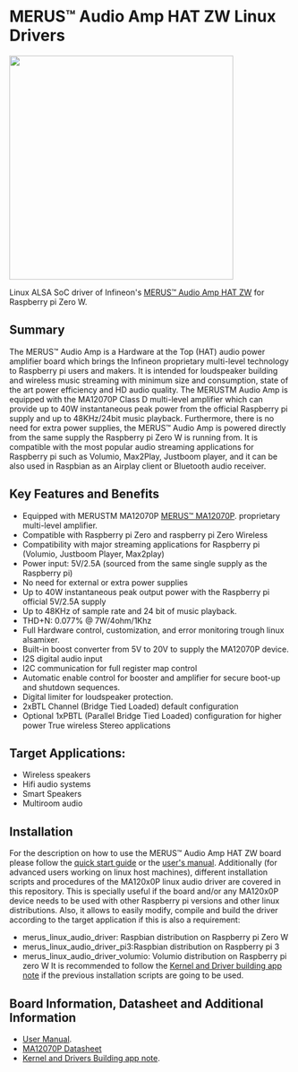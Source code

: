 # MERUS™ Audio Amp HAT ZW Linux Drivers

<img src="https://github.com/Infineon/merus-audio-amp-hat-zw/blob/master/KIT_40W_AMP_HAT_ZW_webpage.png" style="max-width:100%;" width="400">


Linux ALSA SoC driver of Infineon's [MERUS™ Audio Amp HAT ZW](https://www.infineon.com/cms/en/product/evaluation-boards/tle94112el_shield/) for Raspberry pi Zero W.

## Summary
The MERUS™ Audio Amp is a Hardware at the Top (HAT) audio power amplifier board which brings the Infineon proprietary multi-level technology to Raspberry pi users and makers. It is intended for loudspeaker building and wireless music streaming with minimum size and consumption, state of the art power efficiency and HD audio quality. The MERUSTM Audio Amp is equipped with the MA12070P Class D multi-level amplifier which can provide up to 40W instantaneous peak power from the official Raspberry pi supply and up to 48KHz/24bit music playback. Furthermore, there is no need for extra power supplies, the MERUS™ Audio Amp is powered directly from the same supply the Raspberry pi Zero W is running from. It is compatible with the most popular audio streaming applications for Raspberry pi such as Volumio, Max2Play, Justboom player, and it can be also used in Raspbian as an Airplay client or Bluetooth audio receiver.

## Key Features and Benefits
-	Equipped with MERUSTM MA12070P [MERUS™ MA12070P](https://www.infineon.com/cms/en/product/power/class-d-audio-amplifier-solutions/integrated-class-d-audio-amplifier-ics/ma12070p/).
 proprietary multi-level amplifier.
-	Compatible with Raspberry pi Zero and raspberry pi Zero Wireless
-	Compatibility with major streaming applications for Raspberry pi (Volumio, Justboom Player, Max2play)
-	Power input: 5V/2.5A (sourced from the same single supply as the Raspberry pi)
-	No need for external or extra power supplies
-	Up to 40W instantaneous peak output power with the Raspberry pi official 5V/2.5A supply
-	Up to 48KHz of sample rate and 24 bit of music playback.
-	THD+N: 0.077% @ 7W/4ohm/1Khz
-	Full Hardware control, customization, and error monitoring trough linux alsamixer.
-	Built-in boost converter from 5V to 20V to supply the MA12070P device.
-	I2S digital audio input
-	I2C communication for full register map control
-	Automatic enable control for booster and amplifier for secure boot-up and shutdown sequences.
-	Digital limiter for loudspeaker protection.
-	2xBTL Channel (Bridge Tied Loaded) default configuration
-	Optional 1xPBTL (Parallel Bridge Tied Loaded) configuration for higher power True wireless Stereo applications

## Target Applications:
* Wireless speakers
* Hifi audio systems
* Smart Speakers
* Multiroom audio

## Installation
For the description on how to use the MERUS™ Audio Amp HAT ZW board please follow the [quick start guide](https://www.infineon.com/dgdl/Infineon-Quickstartguide_KIT_40W_AMP_HAT_ZW%20-AdditionalTechnicalInformation-v01_00-EN.pdf?fileId=5546d4626eab8fbf016eeb75f58a6326) or the [user's manual](https://www.infineon.com/dgdl/Infineon-KIT_40W_AMP_HAT_ZW-UserManual-v01_00-EN.pdf?fileId=5546d4626eab8fbf016eef8084096be6). Additionally (for advanced users working on linux host machines), different installation scripts and procedures of the MA120x0P linux audio driver are covered in this repository. This is specially useful if the board and/or any MA120x0P device needs to be used with other Raspberry pi versions and other linux distributions. Also, it allows to easily modify, compile and build the driver according to the target application if this is also a requirement:
- merus_linux_audio_driver: Raspbian distribution on Raspberry pi Zero W
- merus_linux_audio_driver_pi3:Raspbian distribution on Raspberry pi 3
- merus_linux_audio_driver_volumio: Volumio distribution on Raspberry pi zero W
It is recommended to follow the [Kernel and Driver building app note](https://www.infineon.com/dgdl/Infineon-KIT_40W_AMP_HAT_ZW-ApplicationNotes-v01_00-EN.pdf?fileId=5546d4626eab8fbf016eef808ad46be9) if the previous installation scripts are going to be used.

## Board Information, Datasheet and Additional Information
* [User Manual](https://www.infineon.com/dgdl/Infineon-KIT_40W_AMP_HAT_ZW-UserManual-v01_00-EN.pdf?fileId=5546d4626eab8fbf016eef8084096be6).
* [MA12070P Datasheet](https://www.infineon.com/dgdl/Infineon-MA12070P-DS-v01_00-EN.pdf?fileId=5546d46264a8de7e0164b761f2f261e4)
* [Kernel and Drivers Building app note](https://www.infineon.com/dgdl/Infineon-KIT_40W_AMP_HAT_ZW-ApplicationNotes-v01_00-EN.pdf?fileId=5546d4626eab8fbf016eef808ad46be9).
